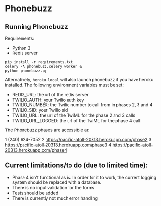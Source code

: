 # Phonebuzz

Running Phonebuzz
------------------
Requirements:
* Python 3
* Redis server
```
pip install -r requirements.txt
celery -A phonebuzz.celery worker &
python phonebuzz.py
```
Alternatively, `heroku local` will also launch phonebuzz if you have heroku installed.
The following environment variables must be set:
* REDIS_URL: the url of the redis server
* TWILIO_AUTH: your Twilio auth key
* TWILIO_NUMBER: the Twilio number to call from in phases 2, 3 and 4
* TWILIO_SID: your Twilio sid
* TWILIO_URL: the url of the TwiML for the phase 2 and 3 calls
* TWILIO_URL_LOGGED: the url of the TwiML for the phase 4 call

The Phonebuzz phases are accessible at:

1 (240) 624-7052
2 https://pacific-atoll-20313.herokuapp.com/phase2
3 https://pacific-atoll-20313.herokuapp.com/phase3
4 https://pacific-atoll-20313.herokuapp.com/phase4


Current limitations/to do (due to limited time):
-----------------
* Phase 4 isn't functional as is. In order for it to work, the current logging system should be replaced with a database.
* There is no input validation for the forms
* Tests should be added
* There is currently not much error handling
